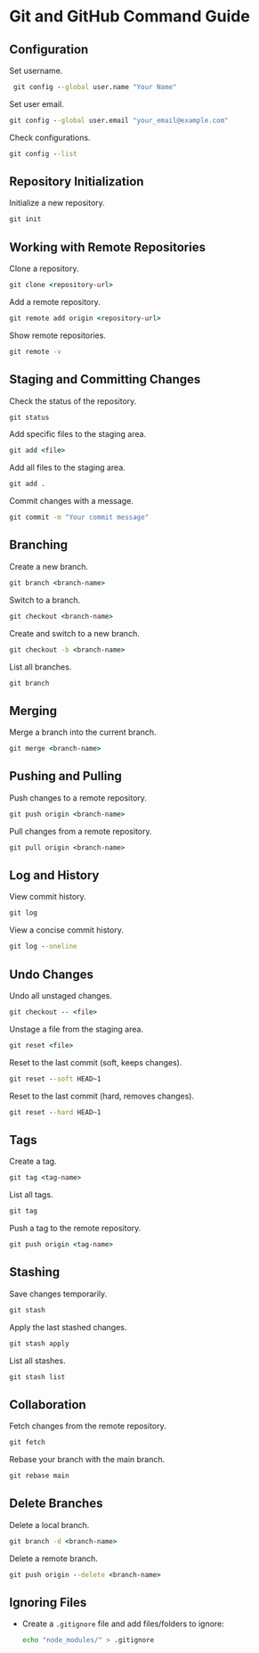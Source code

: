 # Git and GitHub Command Guide

## Configuration
Set username.
```cmd
 git config --global user.name "Your Name"
 ```
Set user email.
```cmd
git config --global user.email "your_email@example.com"
```
Check configurations.
```cmd
git config --list
```

## Repository Initialization
Initialize a new repository.
```cmd
git init
```

## Working with Remote Repositories
Clone a repository.
```cmd
git clone <repository-url>
```
Add a remote repository.
```cmd
git remote add origin <repository-url>
```
Show remote repositories.
```cmd
git remote -v
```

## Staging and Committing Changes
Check the status of the repository.
```cmd
git status
```
Add specific files to the staging area.
```cmd
git add <file>
```
Add all files to the staging area.
```cmd
git add .
```
Commit changes with a message.
```cmd
git commit -m "Your commit message"
```

## Branching
Create a new branch.
```cmd
git branch <branch-name>
```
Switch to a branch.
```cmd
git checkout <branch-name>
```
Create and switch to a new branch.
```cmd
git checkout -b <branch-name>
```
List all branches.
```cmd
git branch
```

## Merging
Merge a branch into the current branch.
```cmd
git merge <branch-name>
```

## Pushing and Pulling
Push changes to a remote repository.
```cmd
git push origin <branch-name>
```
Pull changes from a remote repository.
```cmd
git pull origin <branch-name>
```

## Log and History
View commit history.
```cmd
git log
```
View a concise commit history.
```cmd
git log --oneline
```

## Undo Changes
Undo all unstaged changes.
```cmd
git checkout -- <file>
```
Unstage a file from the staging area.
```cmd
git reset <file>
```
Reset to the last commit (soft, keeps changes).
```cmd
git reset --soft HEAD~1
```
Reset to the last commit (hard, removes changes).
```cmd
git reset --hard HEAD~1
```

## Tags
Create a tag.
```cmd
git tag <tag-name>
```
List all tags.
```cmd
git tag
```
Push a tag to the remote repository.
```cmd
git push origin <tag-name>
```

## Stashing
Save changes temporarily.
```cmd
git stash
```
Apply the last stashed changes.
```cmd
git stash apply
```
List all stashes.
```cmd
git stash list
```

## Collaboration
Fetch changes from the remote repository.
```cmd
git fetch
```
Rebase your branch with the main branch.
```cmd
git rebase main
```

## Delete Branches
Delete a local branch.
```cmd
git branch -d <branch-name>
```
Delete a remote branch.
```cmd
git push origin --delete <branch-name>
```

## Ignoring Files
- Create a `.gitignore` file and add files/folders to ignore:
  ```bash
  echo "node_modules/" > .gitignore
